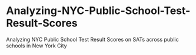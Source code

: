 # Analyzing-NYC-Public-School-Test-Result-Scores
Analyzing NYC Public School Test Result Scores on SATs across public schools in New York City
